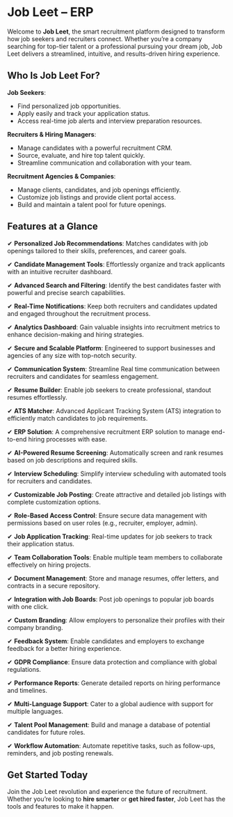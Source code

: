 
# **Job Leet – ERP**

Welcome to **Job Leet**, the smart recruitment platform designed to transform how job seekers and recruiters connect. Whether you’re a company searching for top-tier talent or a professional pursuing your dream job, Job Leet delivers a streamlined, intuitive, and results-driven hiring experience.  


## **Who Is Job Leet For?**

**Job Seekers**:  
- Find personalized job opportunities.  
- Apply easily and track your application status.  
- Access real-time job alerts and interview preparation resources.  

**Recruiters & Hiring Managers**:  
- Manage candidates with a powerful recruitment CRM.  
- Source, evaluate, and hire top talent quickly.  
- Streamline communication and collaboration with your team.  

**Recruitment Agencies & Companies**:  
- Manage clients, candidates, and job openings efficiently.  
- Customize job listings and provide client portal access.  
- Build and maintain a talent pool for future openings.  


## **Features at a Glance**

✔ **Personalized Job Recommendations**: Matches candidates with job openings tailored to their skills, preferences, and career goals.  

✔ **Candidate Management Tools**: Effortlessly organize and track applicants with an intuitive recruiter dashboard.  

✔ **Advanced Search and Filtering**: Identify the best candidates faster with powerful and precise search capabilities.  

✔ **Real-Time Notifications**: Keep both recruiters and candidates updated and engaged throughout the recruitment process. 

✔ **Analytics Dashboard**: Gain valuable insights into recruitment metrics to enhance decision-making and hiring strategies.  

✔ **Secure and Scalable Platform**: Engineered to support businesses and agencies of any size with top-notch security.  

✔ **Communication System**: Streamline Real time communication between recruiters and candidates for seamless engagement.  

✔ **Resume Builder**: Enable job seekers to create professional, standout resumes effortlessly. 

✔ **ATS Matcher**: Advanced Applicant Tracking System (ATS) integration to efficiently match candidates to job requirements.  

✔ **ERP Solution**: A comprehensive recruitment ERP solution to manage end-to-end hiring processes with ease.  

✔ **AI-Powered Resume Screening**: Automatically screen and rank resumes based on job descriptions and required skills.  

✔ **Interview Scheduling**: Simplify interview scheduling with automated tools for recruiters and candidates.  

✔ **Customizable Job Posting**: Create attractive and detailed job listings with complete customization options.  

✔ **Role-Based Access Control**: Ensure secure data management with permissions based on user roles (e.g., recruiter, employer, admin).  

✔ **Job Application Tracking**: Real-time updates for job seekers to track their application status. 

✔ **Team Collaboration Tools**: Enable multiple team members to collaborate effectively on hiring projects.  

✔ **Document Management**: Store and manage resumes, offer letters, and contracts in a secure repository.

✔ **Integration with Job Boards**: Post job openings to popular job boards with one click.  

✔ **Custom Branding**: Allow employers to personalize their profiles with their company branding.  

✔ **Feedback System**: Enable candidates and employers to exchange feedback for a better hiring experience.  

✔ **GDPR Compliance**: Ensure data protection and compliance with global regulations.  

✔ **Performance Reports**: Generate detailed reports on hiring performance and timelines.  

✔ **Multi-Language Support**: Cater to a global audience with support for multiple languages.  

✔ **Talent Pool Management**: Build and manage a database of potential candidates for future roles.

✔ **Workflow Automation**: Automate repetitive tasks, such as follow-ups, reminders, and job posting renewals.  


## **Get Started Today**

Join the Job Leet revolution and experience the future of recruitment. Whether you’re looking to **hire smarter** or **get hired faster**, Job Leet has the tools and features to make it happen.  

